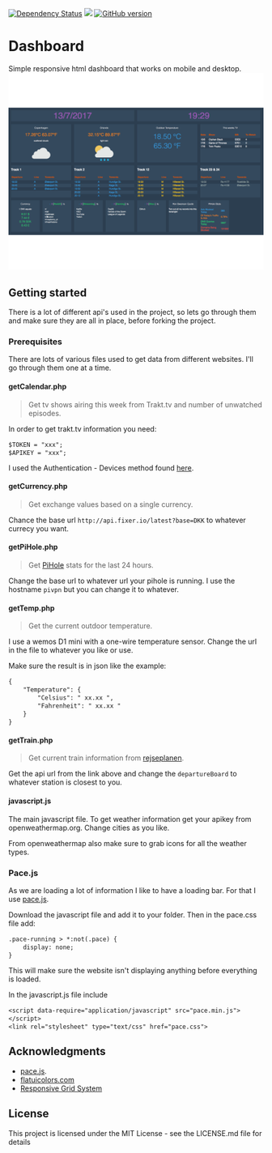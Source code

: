 [![Dependency Status](https://gemnasium.com/badges/github.com/Drudoo/Dashboard.svg)](https://gemnasium.com/github.com/Drudoo/Dashboard)
![](https://reposs.herokuapp.com/?path=Drudoo/Dashboard&style=flat&color=brightgreen)
[![GitHub version](https://badge.fury.io/gh/Drudoo%2FDashboard.svg)](https://badge.fury.io/gh/Drudoo%2FDashboard)
# Dashboard

Simple responsive html dashboard that works on mobile and desktop. 
![](dashboard.png)

## Getting started

There is a lot of different api's used in the project, so lets go through them and make sure they are all in place, before forking the project. 

### Prerequisites

There are lots of various files used to get data from different websites. I'll go through them one at a time. 

#### getCalendar.php

> Get tv shows airing this week from Trakt.tv and number of unwatched episodes.

In order to get trakt.tv information you need: 
	
    $TOKEN = "xxx";
	$APIKEY = "xxx";

I used the Authentication - Devices method found [here](http://docs.trakt.apiary.io/#reference/authentication-devices).

#### getCurrency.php

> Get exchange values based on a single currency. 

Chance the base url ``http://api.fixer.io/latest?base=DKK`` to whatever currecy you want. 

#### getPiHole.php

> Get [PiHole](https://pi-hole.net) stats for the last 24 hours. 

Change the base url to whatever url your pihole is running. I use the hostname ``pivpn`` but you can change it to whatever.

#### getTemp.php

> Get the current outdoor temperature. 

I use a wemos D1 mini with a one-wire temperature sensor. Change the url in the file to whatever you like or use. 

Make sure the result is in json like the example:

	{
    	"Temperature": { 
        	"Celsius": " xx.xx ", 
            "Fahrenheit": " xx.xx " 
        }
    }

#### getTrain.php

> Get current train information from [rejseplanen](http://labs.rejseplanen.dk/labs/api/).

Get the api url from the link above and change the ``departureBoard`` to whatever station is closest to you. 

#### javascript.js

The main javascript file. To get weather information get your apikey from openweathermap.org. Change cities as you like. 

From openweathermap also make sure to grab icons for all the weather types. 

### Pace.js

As we are loading a lot of information I like to have a loading bar. For that I use [pace.js](http://github.hubspot.com/pace/docs/welcome/). 

Download the javascript file and add it to your folder. Then in the pace.css file add:

	.pace-running > *:not(.pace) {
    	display: none;
    }
    
This will make sure the website isn't displaying anything before everything is loaded. 

In the javascript.js file include 

	<script data-require="application/javascript" src="pace.min.js"></script>
	<link rel="stylesheet" type="text/css" href="pace.css">
    
## Acknowledgments

- [pace.js](http://github.hubspot.com/pace/docs/welcome/).
- [flatuicolors.com](https://flatuicolors.com)
- [Responsive Grid System](http://www.responsivegridsystem.com)

## License

This project is licensed under the MIT License - see the LICENSE.md file for details
